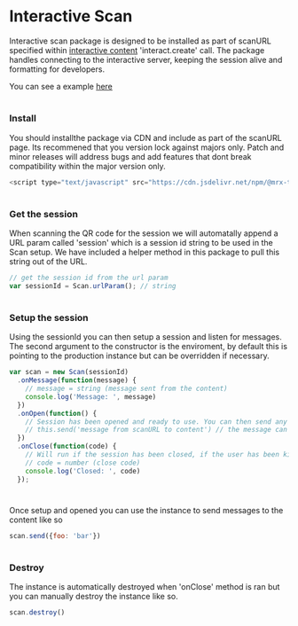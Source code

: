 # Interactive Scan

Interactive scan package is designed to be installed as part of scanURL specified within [interactive content](./../content/index.md) 'interact.create' call. The package handles connecting to the interactive server, keeping the session alive and formatting for developers.

You can see a example [here](./index.html)

#

### Install
You should installthe package via CDN and include as part of the scanURL page. Its recommened that you version lock against majors only. Patch and minor releases will address bugs and add features that dont break compatibility within the major version only.

````javascript
<script type="text/javascript" src="https://cdn.jsdelivr.net/npm/@mrx-technology/interactive@1"></script>
````

#

### Get the session
When scanning the QR code for the session we will automatally append a URL param called 'session' which is a session id string to be used in the Scan setup. We have included a helper method in this package to pull this string out of the URL.

````javascript
// get the session id from the url param
var sessionId = Scan.urlParam(); // string
````

#

### Setup the session
Using the sessionId you can then setup a session and listen for messages. The second argument to the constructor is the enviroment, by default this is pointing to the production instance but can be overridden if necessary.

````javascript
var scan = new Scan(sessionId)
  .onMessage(function(message) {
    // message = string (message sent from the content)
    console.log('Message: ', message)
  })
  .onOpen(function() {
    // Session has been opened and ready to use. You can then send any messages to the content like so:
    // this.send('message from scanURL to content') // the message can be a string or an object that you will listen for / use on the content side
  })
  .onClose(function(code) {
    // Will run if the session has been closed, if the user has been kicked by the content or if the interactive session does not exist.
    // code = number (close code)
    console.log('Closed: ', code)
  });
````

#

Once setup and opened you can use the instance to send messages to the content like so

````javascript
scan.send({foo: 'bar'})
````

#

### Destroy

The instance is automatically destroyed when 'onClose' method is ran but you can manually destroy the instance like so.

````javascript
scan.destroy()
````
